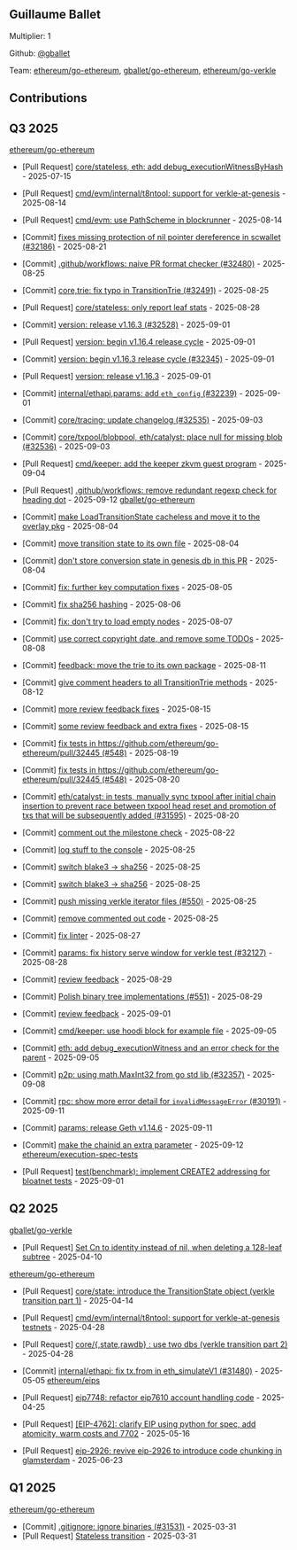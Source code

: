 
## Guillaume Ballet
Multiplier: 1

Github: [@gballet](https://github.com/gballet)

Team: [ethereum/go-ethereum](https://github.com/ethereum/go-ethereum/pulls?q=is%3Apr+author%3Agballet), [gballet/go-ethereum](https://github.com/gballet/go-ethereum/pulls?q=is%3Apr+author%3Agballet), [ethereum/go-verkle](https://github.com/ethereum/go-verkle/pulls?q=is%3Apr+author%3Agballet)

## Contributions

## Q3 2025


[ethereum/go-ethereum](https://github.com/ethereum/go-ethereum)
* [Pull Request] [core/stateless, eth: add debug_executionWitnessByHash](https://github.com/ethereum/go-ethereum/pull/32216) - 2025-07-15

* [Pull Request] [cmd/evm/internal/t8ntool: support for verkle-at-genesis](https://github.com/ethereum/go-ethereum/pull/32445) - 2025-08-14
* [Pull Request] [cmd/evm: use PathScheme in blockrunner](https://github.com/ethereum/go-ethereum/pull/32444) - 2025-08-14
* [Commit] [fixes missing protection of nil pointer dereference in scwallet (#32186)](https://github.com/ethereum/go-ethereum/commit/39ab721992e634f3b0adb3e08b16fb0c4d8a379c) - 2025-08-21
* [Commit] [.github/workflows: naive PR format checker (#32480)](https://github.com/ethereum/go-ethereum/commit/a9ac2755886299eb200e9725c6412f7bfca83246) - 2025-08-25
* [Commit] [core,trie: fix typo in TransitionTrie (#32491)](https://github.com/ethereum/go-ethereum/commit/d0602ba45a651e5a3d40ecd7cc4deab8a8625e76) - 2025-08-25
* [Pull Request] [core/stateless: only report leaf stats](https://github.com/ethereum/go-ethereum/pull/32507) - 2025-08-28
* [Commit] [version: release v1.16.3 (#32528)](https://github.com/ethereum/go-ethereum/commit/0978604196e5949cf83b45d1a08d175f0cbe4f73) - 2025-09-01
* [Pull Request] [version: begin v1.16.4 release cycle](https://github.com/ethereum/go-ethereum/pull/32529) - 2025-09-01
* [Commit] [version: begin v1.16.3 release cycle (#32345)](https://github.com/ethereum/go-ethereum/commit/073e7ec4b0e99aba1b1f16e3556e1f261a0136f4) - 2025-09-01
* [Pull Request] [version: release v1.16.3](https://github.com/ethereum/go-ethereum/pull/32528) - 2025-09-01
* [Commit] [internal/ethapi,params: add `eth_config` (#32239)](https://github.com/ethereum/go-ethereum/commit/ffe758c7a783ef2f4fefbb72200a740adce015c1) - 2025-09-01
* [Commit] [core/tracing: update changelog (#32535)](https://github.com/ethereum/go-ethereum/commit/e6884ccccfac51f9528953275769ba8a72bf18c6) - 2025-09-03
* [Commit] [core/txpool/blobpool, eth/catalyst: place null for missing blob (#32536)](https://github.com/ethereum/go-ethereum/commit/00516c71fbc4781f345806cdc684c6c223159029) - 2025-09-03
* [Pull Request] [cmd/keeper: add the keeper zkvm guest program](https://github.com/ethereum/go-ethereum/pull/32543) - 2025-09-04
* [Pull Request] [.github/workflows: remove redundant regexp check for heading dot](https://github.com/ethereum/go-ethereum/pull/32597) - 2025-09-12
[gballet/go-ethereum](https://github.com/gballet/go-ethereum)
* [Commit] [make LoadTransitionState cacheless and move it to the overlay pkg](https://github.com/gballet/go-ethereum/commit/0f37c99d3457791f97995b08c2f6d53f4a5b37c6) - 2025-08-04
* [Commit] [move transition state to its own file](https://github.com/gballet/go-ethereum/commit/f0f51d1ef458c1593e908741180615ad83fd07eb) - 2025-08-04
* [Commit] [don't store conversion state in genesis db in this PR](https://github.com/gballet/go-ethereum/commit/a483135b2b5d39d47a783c9409b44fd08e62306d) - 2025-08-04
* [Commit] [fix: further key computation fixes](https://github.com/gballet/go-ethereum/commit/2c3814687e88ce0c0f490cce481e85082a343ffd) - 2025-08-05
* [Commit] [fix sha256 hashing](https://github.com/gballet/go-ethereum/commit/ba1ad7f846dd155e049a181348ab8468782c77c8) - 2025-08-06
* [Commit] [fix: don't try to load empty nodes](https://github.com/gballet/go-ethereum/commit/baea4d89eece681a0af3c492a27c3b3456cc5ac6) - 2025-08-07
* [Commit] [use correct copyright date, and remove some TODOs](https://github.com/gballet/go-ethereum/commit/b7c4d3c1b5238430b500e16e6b74b55c5db16531) - 2025-08-08
* [Commit] [feedback: move the trie to its own package](https://github.com/gballet/go-ethereum/commit/93417ea660bba6a3d0ce68521bbac2f858b83728) - 2025-08-11
* [Commit] [give comment headers to all TransitionTrie methods](https://github.com/gballet/go-ethereum/commit/8658f9152e5538061170670f5264bda4218b74e1) - 2025-08-12
* [Commit] [more review feedback fixes](https://github.com/gballet/go-ethereum/commit/0a9b14af728e0a94e6a72eaebcc8c7967e617fcb) - 2025-08-15
* [Commit] [some review feedback and extra fixes](https://github.com/gballet/go-ethereum/commit/cdaf64c78044a766abb8239183fbd242d08659fd) - 2025-08-15
* [Commit] [fix tests in https://github.com/ethereum/go-ethereum/pull/32445 (#548)](https://github.com/gballet/go-ethereum/commit/a56b754ffbe22952f0453799046efb921ec2a365) - 2025-08-19
* [Commit] [fix tests in https://github.com/ethereum/go-ethereum/pull/32445 (#548)](https://github.com/gballet/go-ethereum/commit/694b6a1df05e8d79031ccad1f7a6abb1ca351227) - 2025-08-20
* [Commit] [eth/catalyst:  in tests, manually sync txpool after initial chain insertion to prevent race between txpool head reset and promotion of txs that will be subsequently added (#31595)](https://github.com/gballet/go-ethereum/commit/9b4eab6a29704f55fa7b4b92e296094f0dbcee22) - 2025-08-20
* [Commit] [comment out the milestone check](https://github.com/gballet/go-ethereum/commit/0647bdb5559d97fd882012f985ada2d8bb7884d1) - 2025-08-22
* [Commit] [log stuff to the console](https://github.com/gballet/go-ethereum/commit/0847f5b31b8d134b5b43401c367e5f83303b09d1) - 2025-08-25
* [Commit] [switch blake3 -> sha256](https://github.com/gballet/go-ethereum/commit/1fe759c98567344af5cfb4315cfe782ddebf2d53) - 2025-08-25
* [Commit] [switch blake3 -> sha256](https://github.com/gballet/go-ethereum/commit/295fd383efc34377ce2e45c299d973ee74a2e033) - 2025-08-25
* [Commit] [push missing verkle iterator files (#550)](https://github.com/gballet/go-ethereum/commit/5130362a9efd806e75760d25265b9f4e9be7c056) - 2025-08-25
* [Commit] [remove commented out code](https://github.com/gballet/go-ethereum/commit/12e6a796c68b033fb1a71afe74760ef6ac2a1a82) - 2025-08-25
* [Commit] [fix linter](https://github.com/gballet/go-ethereum/commit/931b8fb13ed5ed3e0c6d227d64297930f5d16c2d) - 2025-08-27
* [Commit] [params: fix history serve window for verkle test (#32127)](https://github.com/gballet/go-ethereum/commit/42467f13705db85ee86d0e1d6eabe9eb5a6875c8) - 2025-08-28
* [Commit] [review feedback](https://github.com/gballet/go-ethereum/commit/e99e19a0d942a1744743558093f4164a3ac97bd8) - 2025-08-29
* [Commit] [Polish binary tree implementations (#551)](https://github.com/gballet/go-ethereum/commit/123723b9da31624a10668165a54cf15922aba1af) - 2025-08-29

* [Commit] [review feedback](https://github.com/gballet/go-ethereum/commit/e99e19a0d942a1744743558093f4164a3ac97bd8) - 2025-09-01
* [Commit] [cmd/keeper: use hoodi block for example file](https://github.com/gballet/go-ethereum/commit/f9892c2fc31f1c35fc3c712f91e0cc5b6129d1af) - 2025-09-05
* [Commit] [eth: add debug_executionWitness and an error check for the parent](https://github.com/gballet/go-ethereum/commit/8f7cb130d50754a5f8b314cf3c9fc1d576e1b883) - 2025-09-05
* [Commit] [p2p: using math.MaxInt32 from go std lib (#32357)](https://github.com/gballet/go-ethereum/commit/997dff4fae6470dced58fbd6f8e57f8d496487d4) - 2025-09-08
* [Commit] [rpc: show more error detail for `invalidMessageError` (#30191)](https://github.com/gballet/go-ethereum/commit/57e662793287651dcfd36c52fb40a83c54682810) - 2025-09-11
* [Commit] [params: release Geth v1.14.6](https://github.com/gballet/go-ethereum/commit/d5ebd4bbf66a96234082e2a0ac6f4c4908966108) - 2025-09-11
* [Commit] [make the chainid an extra parameter](https://github.com/gballet/go-ethereum/commit/8a73d64f5ef7534c5402d1cf534e4231eaad3d76) - 2025-09-12
[ethereum/execution-spec-tests](https://github.com/ethereum/execution-spec-tests)
* [Pull Request] [test(benchmark): implement CREATE2 addressing for bloatnet tests](https://github.com/ethereum/execution-spec-tests/pull/2090) - 2025-09-01
## Q2 2025


[gballet/go-verkle](https://github.com/gballet/go-verkle)
* [Pull Request] [Set Cn to identity instead of nil, when deleting a 128-leaf subtree](https://github.com/ethereum/go-verkle/pull/465) - 2025-04-10

[ethereum/go-ethereum](https://github.com/ethereum/go-ethereum)
* [Pull Request] [core/state: introduce the TransitionState object (verkle transition part 1)](https://github.com/ethereum/go-ethereum/pull/31634) - 2025-04-14

* [Pull Request] [cmd/evm/internal/t8ntool: support for verkle-at-genesis testnets](https://github.com/ethereum/go-ethereum/pull/31730) - 2025-04-28
* [Pull Request] [core/{,state,rawdb} : use two dbs (verkle transition part 2)](https://github.com/ethereum/go-ethereum/pull/31727) - 2025-04-28
* [Commit] [internal/ethapi: fix tx.from in eth_simulateV1 (#31480)](https://github.com/ethereum/go-ethereum/commit/bca0646ede39d45303d8bd0b24ff5e7efa4f3e28) - 2025-05-05
[ethereum/eips](https://github.com/ethereum/eips)
* [Pull Request] [eip7748: refactor eip7610 account handling code](https://github.com/ethereum/EIPs/pull/9695) - 2025-04-25
* [Pull Request] [[EIP-4762]: clarify EIP using python for spec, add atomicity, warm costs and 7702](https://github.com/ethereum/EIPs/pull/9780) - 2025-05-16
* [Pull Request] [eip-2926: revive eip-2926 to introduce code chunking in glamsterdam](https://github.com/ethereum/EIPs/pull/9927) - 2025-06-23
## Q1 2025

[ethereum/go-ethereum](https://github.com/ethereum/go-ethereum)
* [Commit] [.gitignore: ignore binaries (#31531)](https://github.com/ethereum/go-ethereum/commit/ffa315f7460b6f050e89b63ca63876d974fb19bf) - 2025-03-31
* [Pull Request] [Stateless transition](https://github.com/ethereum/go-ethereum/pull/31532) - 2025-03-31
